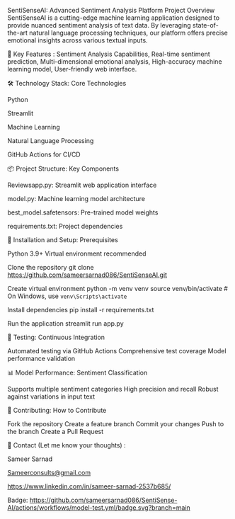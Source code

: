 SentiSenseAI: Advanced Sentiment Analysis Platform
Project Overview
SentiSenseAI is a cutting-edge machine learning application designed to provide nuanced sentiment analysis of text data. By leveraging state-of-the-art natural language processing techniques, our platform offers precise emotional insights across various textual inputs.

🚀 Key Features :
Sentiment Analysis Capabilities, Real-time sentiment prediction, Multi-dimensional emotional analysis, High-accuracy machine learning model, User-friendly web interface.

🛠 Technology Stack:
Core Technologies

Python

Streamlit

Machine Learning

Natural Language Processing

GitHub Actions for CI/CD

📦 Project Structure:
Key Components

Reviewsapp.py: Streamlit web application interface

model.py: Machine learning model architecture

best_model.safetensors: Pre-trained model weights

requirements.txt: Project dependencies

🔧 Installation and Setup:
Prerequisites

Python 3.9+
Virtual environment recommended

Clone the repository
git clone https://github.com/sameersarnad086/SentiSenseAI.git

Create virtual environment
python -m venv venv
source venv/bin/activate  # On Windows, use `venv\Scripts\activate`

Install dependencies
pip install -r requirements.txt

Run the application
streamlit run app.py


🧪 Testing: 
Continuous Integration

Automated testing via GitHub Actions
Comprehensive test coverage
Model performance validation

📊 Model Performance:
Sentiment Classification

Supports multiple sentiment categories
High precision and recall
Robust against variations in input text

🤝 Contributing: 
How to Contribute

Fork the repository
Create a feature branch
Commit your changes
Push to the branch
Create a Pull Request


🔗 Contact (Let me know your thoughts) :

Sameer Sarnad 

Sameerconsults@gmail.com 

https://www.linkedin.com/in/sameer-sarnad-2537b685/

Badge: https://github.com/sameersarnad086/SentiSense-AI/actions/workflows/model-test.yml/badge.svg?branch=main



